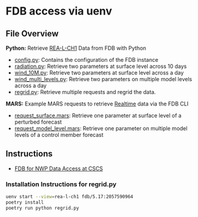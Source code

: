 # FDB access via uenv

## File Overview

**Python:** Retrieve [REA-L-CH1](https://meteoswiss.atlassian.net/wiki/x/FwB4MQ) Data from FDB with Python
- [config.py](config.py): Contains the configuration of the FDB instance
- [radiation.py](radiation.py): Retrieve two parameters at surface level across 10 days
- [wind_10M.py](wind_10M.py): Retrieve two parameters at surface level across a day
- [wind_multi_levels.py](wind_multi_levels.py): Retrieve two parameters on multiple model levels across a day
- [regrid.py](regrid.py): Retrieve multiple requests and regrid the data.

**MARS:** Example MARS requests to retrieve [Realtime](https://meteoswiss.atlassian.net/wiki/x/gY_XC) data via the FDB CLI
- [request_surface.mars](request_surface.mars): Retrieve one parameter at surface level of a perturbed forecast
- [request_model_level.mars](request_model_level.mars): Retrieve one parameter on multiple model levels of a control member forecast

## Instructions
- [FDB for NWP Data Access at CSCS](https://meteoswiss.atlassian.net/wiki/x/poR-Ew)

### Installation Instructions for regrid.py

```sh
uenv start --view=rea-l-ch1 fdb/5.17:2057590964
poetry install
poetry run python regrid.py
```
